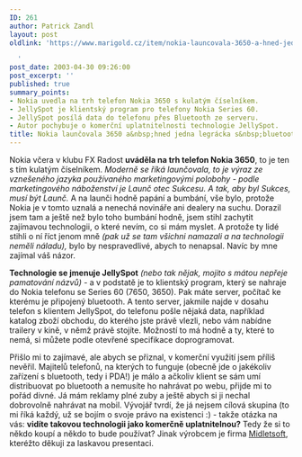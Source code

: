 ```yaml
---
ID: 261
author: Patrick Zandl
layout: post
oldlink: 'https://www.marigold.cz/item/nokia-launcovala-3650-a-hned-jedna-legracka-s-bluetooth

  '
post_date: 2003-04-30 09:26:00
post_excerpt: ''
published: true
summary_points:
- Nokia uvedla na trh telefon Nokia 3650 s kulatým číselníkem.
- JellySpot je klientský program pro telefony Nokia Series 60.
- JellySpot posílá data do telefonu přes Bluetooth ze serveru.
- Autor pochybuje o komerční uplatnitelnosti technologie JellySpot.
title: Nokia launčovala 3650 a&nbsp;hned jedna legrácka s&nbsp;bluetooth
---
```


<p>
Nokia včera v klubu FX Radost <STRONG>uváděla na trh telefon Nokia 3650</STRONG>, to je ten s tím kulatým číselníkem. <EM>Moderně se říká launčovala, to je výraz ze vznešeného jazyka používaného marketingovými polobohy - podle marketingového náboženství je Launč otec Sukcesu. A tak, aby byl Sukces, musí být Launč.</EM> A na launči hodně papání a bumbání, vše bylo, protože Nokia je v tomto uznalá a nenechá novináře ani dealery na suchu. Dorazil jsem tam a ještě než bylo toho bumbání hodně, jsem stihl zachytit zajímavou technologii, o které nevím, co si mám myslet. A protože ty lidé stihli o ní říct jenom mně <EM>(pak už se tam všichni namazali a na technologii neměli náladu),</EM> bylo by nespravedlivé, abych to nenapsal. Navíc by mne zajímal váš názor. </p>

<p>
<STRONG>Technologie se jmenuje JellySpot</STRONG> <EM>(nebo tak nějak, mojito s mátou nepřeje pamatování názvů) </EM>- a v podstatě je to klientský program, který se nahraje do Nokia telefonu se Series 60 (7650, 3650). Pak máte server, počítač ke kterému je připojený bluetooth. A tento server, jakmile najde v dosahu telefon s klientem JellySpot, do telefonu pošle nějaká data, například katalog zboží obchodu, do kterého jste právě vlezli, nebo vám nabídne trailery v kině, v němž právě stojíte. Možností to má hodně a ty, které to nemá, si můžete podle otevřené specifikace doprogramovat. </p>

<p>
Přišlo mi to zajímavé, ale abych se přiznal, v komerční využití jsem příliš nevěřil. Majitelů telefonů, na kterých to funguje (obecně jde o jakékoliv zařízení s bluetooth, tedy i PDA!) je málo a ačkoliv klient se sám umí distribuovat po bluetooth a nemusíte ho nahrávat po webu, přijde mi to pořád divné. Já mám reklamy plné zuby a ještě abych si ji nechal dobrovolně nahrávat na mobil. Vývojář tvrdí, že já nejsem cílová skupina (to mi říká každý, už se bojím o svoje právo na existenci :) - takže otázka na vás: <STRONG>vidíte takovou technologii jako komerčně uplatnitelnou?</STRONG> Tedy že si to někdo koupí a někdo to bude používat? Jinak výrobcem je firma <A href="http://www.midletsoft.com/" target=_blank>Midletsoft</A>, kteréžto děkuji za laskavou presentaci. </p>